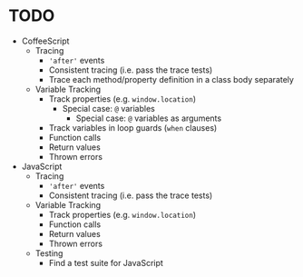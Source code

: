 # TODO

* CoffeeScript
    * Tracing
        * `'after'` events
        * Consistent tracing (i.e. pass the trace tests)
        * Trace each method/property definition in a class body separately
    * Variable Tracking
        * Track properties (e.g. `window.location`)
            * Special case: `@` variables
                * Special case: `@` variables as arguments
        * Track variables in loop guards (`when` clauses)
        * Function calls
        * Return values
        * Thrown errors
* JavaScript
    * Tracing
        * `'after'` events
        * Consistent tracing (i.e. pass the trace tests)
    * Variable Tracking
        * Track properties (e.g. `window.location`)
        * Function calls
        * Return values
        * Thrown errors
    * Testing
        * Find a test suite for JavaScript

